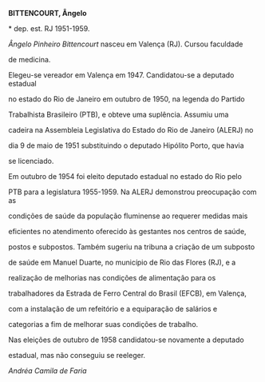 **BITTENCOURT, Ângelo**



\* dep. est. RJ 1951-1959.



*Ângelo Pinheiro Bittencourt* nasceu em Valença (RJ). Cursou faculdade

de medicina.



Elegeu-se vereador em Valença em 1947. Candidatou-se a deputado estadual

no estado do Rio de Janeiro em outubro de 1950, na legenda do Partido

Trabalhista Brasileiro (PTB), e obteve uma suplência. Assumiu uma

cadeira na Assembleia Legislativa do Estado do Rio de Janeiro (ALERJ) no

dia 9 de maio de 1951 substituindo o deputado Hipólito Porto, que havia

se licenciado.



Em outubro de 1954 foi eleito deputado estadual no estado do Rio pelo

PTB para a legislatura 1955-1959. Na ALERJ demonstrou preocupação com as

condições de saúde da população fluminense ao requerer medidas mais

eficientes no atendimento oferecido às gestantes nos centros de saúde,

postos e subpostos. Também sugeriu na tribuna a criação de um subposto

de saúde em Manuel Duarte, no município de Rio das Flores (RJ), e a

realização de melhorias nas condições de alimentação para os

trabalhadores da Estrada de Ferro Central do Brasil (EFCB), em Valença,

com a instalação de um refeitório e a equiparação de salários e

categorias a fim de melhorar suas condições de trabalho.



Nas eleições de outubro de 1958 candidatou-se novamente a deputado

estadual, mas não conseguiu se reeleger.



*Andréa Camila de Faria*



